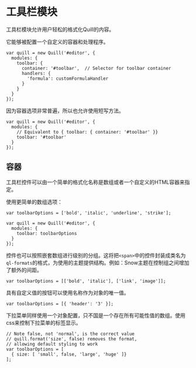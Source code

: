 # 工具栏模块

工具栏模块允许用户轻松的格式化Quill的内容。

它能够被配置一个自定义的容器和处理程序。

```
var quill = new Quill('#editor', {
  modules: {
    toolbar: {
      container: '#toolbar',  // Selector for toolbar container
      handlers: {
        'formula': customFormulaHandler
      }
    }
  }
});
```

因为容器选项非常普遍，所以也允许使用短写方法。

```
var quill = new Quill('#editor', {
  modules: {
    // Equivalent to { toolbar: { container: '#toolbar' }}
    toolbar: '#toolbar'
  }
});
```

## 容器

工具栏控件可以由一个简单的格式化名称是数组或者一个自定义的HTML容器来指定。

使用更简单的数组选项：

```
var toolbarOptions = ['bold', 'italic', 'underline', 'strike'];

var quill = new Quill('#editor', {
  modules: {
    toolbar: toolbarOptions
  }
});
```

控件也可以按照嵌套数组进行级别的分组。这将把`<span>`中的控件封装成类名为`ql-formats`的格式，为使用的主题提供结构。例如：Snow主题在控制组之间增加了额外的间距。

```
var toolbarOptions = [['bold', 'italic'], ['link', 'image']];
```

具有自定义值的按钮可以使用名称作为对象的唯一值。

```
var toolbarOptions = [{ 'header': '3' }];
```

下拉菜单同样使用一个对象配置，只不国是一个存在所有可能性值的数组。使用css来控制下拉菜单的标签显示。

```
// Note false, not 'normal', is the correct value
// quill.format('size', false) removes the format,
// allowing default styling to work
var toolbarOptions = [
  { size: [ 'small', false, 'large', 'huge' ]}
];
```






